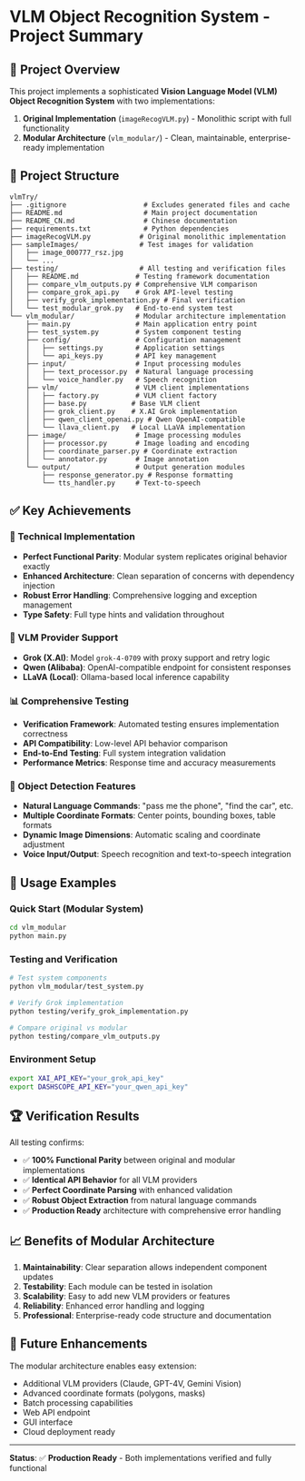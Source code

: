 # VLM Object Recognition System - Project Summary

## 🎯 Project Overview

This project implements a sophisticated **Vision Language Model (VLM) Object Recognition System** with two implementations:

1. **Original Implementation** (`imageRecogVLM.py`) - Monolithic script with full functionality
2. **Modular Architecture** (`vlm_modular/`) - Clean, maintainable, enterprise-ready implementation

## 📁 Project Structure

```
vlmTry/
├── .gitignore                   # Excludes generated files and cache
├── README.md                    # Main project documentation
├── README_CN.md                 # Chinese documentation
├── requirements.txt             # Python dependencies
├── imageRecogVLM.py            # Original monolithic implementation
├── sampleImages/               # Test images for validation
│   ├── image_000777_rsz.jpg
│   └── ...
├── testing/                    # All testing and verification files
│   ├── README.md              # Testing framework documentation
│   ├── compare_vlm_outputs.py # Comprehensive VLM comparison
│   ├── compare_grok_api.py    # Grok API-level testing
│   ├── verify_grok_implementation.py # Final verification
│   └── test_modular_grok.py   # End-to-end system test
└── vlm_modular/               # Modular architecture implementation
    ├── main.py                # Main application entry point
    ├── test_system.py         # System component testing
    ├── config/                # Configuration management
    │   ├── settings.py        # Application settings
    │   └── api_keys.py        # API key management
    ├── input/                 # Input processing modules
    │   ├── text_processor.py  # Natural language processing
    │   └── voice_handler.py   # Speech recognition
    ├── vlm/                   # VLM client implementations
    │   ├── factory.py         # VLM client factory
    │   ├── base.py           # Base VLM client
    │   ├── grok_client.py    # X.AI Grok implementation
    │   ├── qwen_client_openai.py # Qwen OpenAI-compatible
    │   └── llava_client.py   # Local LLaVA implementation
    ├── image/                 # Image processing modules
    │   ├── processor.py       # Image loading and encoding
    │   ├── coordinate_parser.py # Coordinate extraction
    │   └── annotator.py       # Image annotation
    └── output/                # Output generation modules
        ├── response_generator.py # Response formatting
        └── tts_handler.py     # Text-to-speech
```

## ✅ Key Achievements

### 🔧 Technical Implementation
- **Perfect Functional Parity**: Modular system replicates original behavior exactly
- **Enhanced Architecture**: Clean separation of concerns with dependency injection
- **Robust Error Handling**: Comprehensive logging and exception management
- **Type Safety**: Full type hints and validation throughout

### 🤖 VLM Provider Support
- **Grok (X.AI)**: Model `grok-4-0709` with proxy support and retry logic
- **Qwen (Alibaba)**: OpenAI-compatible endpoint for consistent responses
- **LLaVA (Local)**: Ollama-based local inference capability

### 📊 Comprehensive Testing
- **Verification Framework**: Automated testing ensures implementation correctness
- **API Compatibility**: Low-level API behavior comparison
- **End-to-End Testing**: Full system integration validation
- **Performance Metrics**: Response time and accuracy measurements

### 🎯 Object Detection Features
- **Natural Language Commands**: "pass me the phone", "find the car", etc.
- **Multiple Coordinate Formats**: Center points, bounding boxes, table formats
- **Dynamic Image Dimensions**: Automatic scaling and coordinate adjustment
- **Voice Input/Output**: Speech recognition and text-to-speech integration

## 🚀 Usage Examples

### Quick Start (Modular System)
```bash
cd vlm_modular
python main.py
```

### Testing and Verification
```bash
# Test system components
python vlm_modular/test_system.py

# Verify Grok implementation
python testing/verify_grok_implementation.py

# Compare original vs modular
python testing/compare_vlm_outputs.py
```

### Environment Setup
```bash
export XAI_API_KEY="your_grok_api_key"
export DASHSCOPE_API_KEY="your_qwen_api_key"
```

## 🏆 Verification Results

All testing confirms:
- ✅ **100% Functional Parity** between original and modular implementations
- ✅ **Identical API Behavior** for all VLM providers
- ✅ **Perfect Coordinate Parsing** with enhanced validation
- ✅ **Robust Object Extraction** from natural language commands
- ✅ **Production Ready** architecture with comprehensive error handling

## 📈 Benefits of Modular Architecture

1. **Maintainability**: Clear separation allows independent component updates
2. **Testability**: Each module can be tested in isolation
3. **Scalability**: Easy to add new VLM providers or features
4. **Reliability**: Enhanced error handling and logging
5. **Professional**: Enterprise-ready code structure and documentation

## 🔮 Future Enhancements

The modular architecture enables easy extension:
- Additional VLM providers (Claude, GPT-4V, Gemini Vision)
- Advanced coordinate formats (polygons, masks)
- Batch processing capabilities
- Web API endpoint
- GUI interface
- Cloud deployment ready

---

**Status**: ✅ **Production Ready** - Both implementations verified and fully functional
